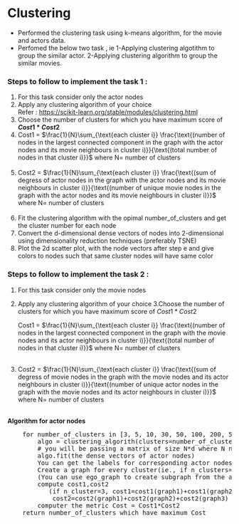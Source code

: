 # Clustering

- Performed the clustering task using k-means algorithm, for the movie and actors data.
- Perfomed the below two task , ie 1-Applying clustering algotithm to group the similar actor. 2-Applying clustering algorithm to group the similar movies.

### Steps to follow to implement the task 1 :

 1. For this task consider only the actor nodes 
 2. Apply any clustering algorithm of your choice <br>
    Refer : https://scikit-learn.org/stable/modules/clustering.html
 3. Choose the number of clusters for which you have maximum score of <b>$Cost1*Cost2$</b><br>
 4. Cost1 = $\frac{1}{N}\sum_{\text{each cluster i}}  \frac{\text{(number of nodes in the largest connected component in the graph with the actor nodes and its movie neighbours in cluster i)}}{\text{(total number of nodes in that cluster i)}}$ where N= number of clusters 
<br> <br>
 5. Cost2 = $\frac{1}{N}\sum_{\text{each cluster i}}  \frac{\text{(sum of degress of actor nodes in the graph with the actor nodes and its movie neighbours in cluster i)}}{\text{(number of unique movie nodes in the graph with the actor nodes and its movie neighbours in cluster i)}}$ where N= number of clusters 
 <br> <br>
 6. Fit the clustering algorithm with the opimal number_of_clusters and get the cluster number for each node <br>
 7. Convert the d-dimensional dense vectors of nodes into 2-dimensional using dimensionality reduction techniques (preferably TSNE)<br>
 8. Plot the 2d scatter plot, with the node vectors after step e and give colors to nodes such that same cluster nodes will have same color

### Steps to follow to implement the task 2 :


1. For this task consider only the movie nodes
2. Apply any clustering algorithm of your choice
3.Choose the number of clusters for which you have maximum score of $Cost1*Cost2$ <br>

    Cost1 = $\frac{1}{N}\sum_{\text{each cluster i}}  \frac{\text{(number of nodes in the largest connected component in the graph with the movie nodes and its actor neighbours in cluster i)}}{\text{(total number of nodes in that cluster i)}}$ where N= number of clusters <br> <br>
	
4. Cost2 = $\frac{1}{N}\sum_{\text{each cluster i}}  \frac{\text{(sum of degress of movie nodes in the graph with the movie nodes and its actor neighbours in cluster i)}}{\text{(number of unique actor nodes in the graph with the movie nodes and its actor neighbours in cluster i)}}$ 
where N= number of clusters 
<br><br>


**Algorithm for actor nodes**

<pre>
	for number_of_clusters in [3, 5, 10, 30, 50, 100, 200, 500]:
		algo = clustering_algorith(clusters=number_of_clusters)
        # you will be passing a matrix of size N*d where N number of actor nodes and d is dimension from gensim
		algo.fit(the dense vectors of actor nodes) 
        You can get the labels for corresponding actor nodes (algo.labels_)
        Create a graph for every cluster(ie., if n_clusters=3, create 3 graphs)
        (You can use ego_graph to create subgraph from the actual graph)
        compute cost1,cost2 
           (if n_cluster=3, cost1=cost1(graph1)+cost1(graph2)+cost1(graph3) # here we are doing summation
            cost2=cost2(graph1)+cost2(graph2)+cost2(graph3)
		computer the metric Cost = Cost1*Cost2
	return number_of_clusters which have maximum Cost
	</pre>
